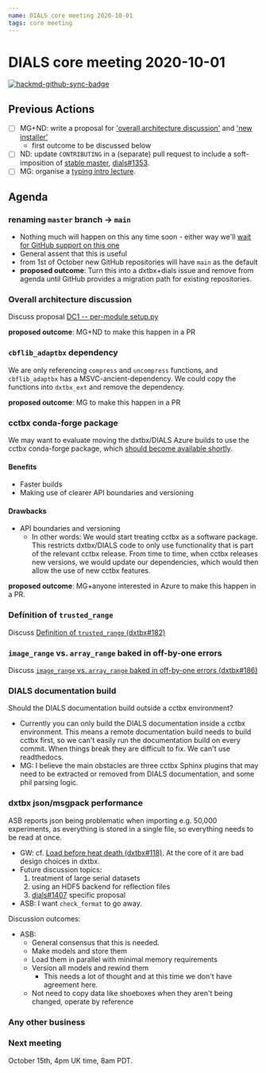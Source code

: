 ```yaml
---
name: DIALS core meeting 2020-10-01
tags: core meeting
---
```


# DIALS core meeting 2020-10-01

[![hackmd-github-sync-badge](https://hackmd.io/DgbAANUsTDKAmlTK32ZNoQ/badge)](https://hackmd.io/DgbAANUsTDKAmlTK32ZNoQ)


## Previous Actions

* [ ] MG+ND: write a proposal for ['overall architecture discussion'](https://dials.github.io/kb/core/20200903) and ['new installer'](https://dials.github.io/kb/core/20200903)
    * first outcome to be discussed below
* [ ] ND: update `CONTRIBUTING` in a (separate) pull request to include a soft-imposition of [stable master](https://dials.github.io/kb/core/20200903),  [dials#1353](https://github.com/dials/dials/issues/1353).
* [ ] MG: organise a [typing intro lecture](https://dials.github.io/kb/core/20200917).

## Agenda

### renaming `master` branch → `main`
* Nothing much will happen on this any time soon - either way we'll [wait for GitHub support on this one](https://github.com/github/renaming)
* General assent that this is useful
* from 1st of October new GitHub repositories will have `main` as the default
* **proposed outcome**: Turn this into a dxtbx+dials issue and remove from agenda until GitHub provides a migration path for existing repositories.

### Overall architecture discussion
Discuss proposal [DC1 -- per-module setup.py](https://hackmd.io/@dials/B11SXgTND)

**proposed outcome**: MG+ND to make this happen in a PR

### `cbflib_adaptbx` dependency
We are only referencing `compress` and `uncompress` functions, and `cbflib_adaptbx` has a MSVC-ancient-dependency. We could copy the functions into `dxtbx_ext` and remove the dependency.

**proposed outcome**: MG to make this happen in a PR

### cctbx conda-forge package
We may want to evaluate moving the dxtbx/DIALS Azure builds to use the cctbx conda-forge package, which [should become available shortly](https://github.com/conda-forge/cctbx-base-feedstock).

#### Benefits
* Faster builds
* Making use of clearer API boundaries and versioning

#### Drawbacks
* API boundaries and versioning
    * In other words: We would start treating cctbx as a software package. This restricts dxtbx/DIALS code to only use functionality that is part of the relevant cctbx release. From time to time, when cctbx releases new versions, we would update our dependencies, which would then allow the use of new cctbx features.

**proposed outcome**: MG+anyone interested in Azure to make this happen in a PR.

### Definition of `trusted_range`
Discuss [Definition of `trusted_range` (dxtbx#182)](https://github.com/cctbx/dxtbx/issues/182)

### `image_range` vs. `array_range` baked in off-by-one errors
Discuss [`image_range` vs. `array_range` baked in off-by-one errors (dxtbx#186)](https://github.com/cctbx/dxtbx/issues/186)

### DIALS documentation build
Should the DIALS documentation build outside a cctbx environment?

* Currently you can only build the DIALS documentation inside a cctbx environment. This means a remote documentation build needs to build cctbx first, so we can't easily run the documentation build on every commit. When things break they are difficult to fix. We can't use readthedocs.
* MG: I believe the main obstacles are three cctbx Sphinx plugins that may need to be extracted or removed from DIALS documentation, and some phil parsing logic.

### dxtbx json/msgpack performance
ASB reports json being problematic when importing e.g. 50,000 experiments, as everything is stored in a single file, so everything needs to be read at once.

* GW: cf. [Load before heat death (dxtbx#118)](https://github.com/cctbx/dxtbx/pull/118). At the core of it are bad design choices in dxtbx.
* Future discussion topics:
    1. treatment of large serial datasets
    2. using an HDF5 backend for reflection files
    3. [dials#1407](https://github.com/dials/dials/issues/1407) specific proposal
* ASB: I want `check_format` to go away.

Discussion outcomes:

* ASB:
    * General consensus that this is needed.
    * Make models and store them
    * Load them in parallel with minimal memory requirements
    * Version all models and rewind them
        * This needs a lot of thought and at this time we don't have agreement here.
    * Not need to copy data like shoeboxes when they aren't being changed, operate by reference

### Any other business

### Next meeting
October 15th, 4pm UK time, 8am PDT.